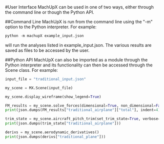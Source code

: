 #User Interface
MachUpX can be used in one of two ways, either through the command line or though the Python API.

##Command Line
MachUpX is run from the command line using the "-m" option to the Python interpreter. For example:

```python
python -m machupX example_input.json
```

will run the analyses listed in example_input.json. The various results are saved as files to be accessed by the user.

##Python API
MachUpX can also be imported as a module through the Python interpreter and its functionality can then be accessed through the Scene class. For example:

```python
input_file = "traditional_input.json"

my_scene = MX.Scene(input_file)

my_scene.display_wireframe(show_legend=True)

FM_results = my_scene.solve_forces(dimensional=True, non_dimensional=False, verbose=True)
print(json.dumps(FM_results["traditional_airplane"]["total"], indent=4))

trim_state = my_scene.aircraft_pitch_trim(set_trim_state=True, verbose=True)
print(json.dumps(trim_state["traditional_airplane"]))

derivs = my_scene.aerodynamic_derivatives()
print(json.dumps(derivs["traditional_plane"]))
```
